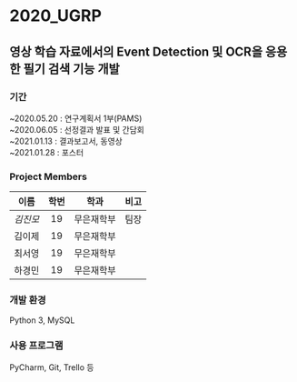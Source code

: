 # 2020_UGRP
## 영상 학습 자료에서의 Event Detection 및 OCR을 응용한 필기 검색 기능 개발
### 기간
~2020.05.20 : 연구계획서 1부(PAMS)  
~2020.06.05 : 선정결과 발표 및 간담회  
~2021.01.13 : 결과보고서, 동영상  
~2021.01.28 : 포스터
### Project Members

| 이름 | 학번 | 학과 | 비고 |
|:---:|:---:|:---:| :---:|
| *김진모* | 19 | 무은재학부 | 팀장 |
| 김이제 | 19 | 무은재학부 | |
| 최서영 | 19 | 무은재학부 | |
| 하경민 | 19 | 무은재학부 | |

### 개발 환경
Python 3, MySQL

### 사용 프로그램
PyCharm, Git, Trello 등